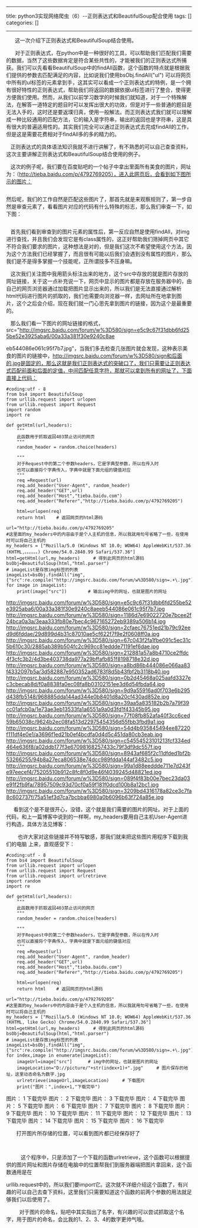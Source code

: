 
--- 
title:  python3实现网络爬虫（6）--正则表达式和BeautifulSoup配合使用 
tags: []
categories: [] 

---
      这一次介绍下正则表达式和BeautifulSoup结合使用。

      对于正则表达式，在python中是一种很好的工具，可以帮助我们匹配我们需要的数据，当然了这些数据肯定是符合某些共性的，才能被我们的正则表达式所捕获。我们可以先看看BeautifulSoup中的findAll函数，这个函数的特点就是根据我们提供的参数去匹配满足的内容，比如说我们使用bsObj.findAll("ul") 可以将网页中所有的ul标签的元素拿到手，这其实可以看成一个正则表达式的特例，是一个拥有很好特性的正则表达式，帮助我们将返回的数据依据ul标签进行了整合，使得更方便我们使用。然而，从我们以前学习数学的时候我们就知道，对于一个特殊解法，在解答一道特定的题目时可以发挥出很大的功效，但是对于一些普通的题目是无法入手的，这时还是要返璞归真，使用一般解法。而正则表达式我们就可以理解成一种比较通用的匹配方法，它的输入是字符串，输出的返回也是字符串，这是具有很大的普遍适用性的。其实我们完全可以通过正则表达式去完成findAll的工作，但是这是需要花费相对于findAll多的多的精力的。

   正则表达式的具体语法知识我就不进行讲解了，有不熟悉的可以自己查查资料，这次主要讲解正则表达式和BeautifulSoup结合使用的例子。

   这次的例子呢，我们要在百度贴吧的一个帖子中拿出里面所有美食的图片，网址为：（http://tieba.baidu.com/p/4792769205），进入此网页后，会看到如下图所示的图片：

<img src="https://img-blog.csdn.net/20161129230839657?watermark/2/text/aHR0cDovL2Jsb2cuY3Nkbi5uZXQv/font/5a6L5L2T/fontsize/400/fill/I0JBQkFCMA==/dissolve/70/gravity/Center" alt=""> 

然后呢，我们的工作自然是匹配这些图片了，那首先就是来观察规则了，第一步自然是审查元素了，看看图片对应的代码有什么特殊的标志，那么我们审查一下，如下图：

<img src="https://img-blog.csdn.net/20161129231303823?watermark/2/text/aHR0cDovL2Jsb2cuY3Nkbi5uZXQv/font/5a6L5L2T/fontsize/400/fill/I0JBQkFCMA==/dissolve/70/gravity/Center" alt=""> 

   首先我们看到审查到的图片元素的属性后，第一反应自然是使用findAll，对img进行查找，并且我们会发现它是有class属性的，这正好帮助我们筛掉网页中其它不符合我们要求的图片，这种想法是对的，但是我们这次不希望使用这个方法，因为这个方法我们已经掌握了，而且很有可能以后我们会遇到没有属性的图片，那么我们是不是得多掌握一个技能呢，正所谓技多不压身嘛。

   这次我们关注图中我用箭头标注出来的地方，这个src中存放的就是图片存放的网址链接，关于这一点补充说一下，网页中显示的图片都是存放在服务器中的，由自己的网页浏览器通过加载把图片显示出来的，所以我们是无法直接通过解析html代码进行图片的抓取的，我们也需要向浏览器一样，去网址所在地拿到图片，这个之后会介绍，现在我们就一门心思先拿到图片的链接，因为这个是最重要的。

   那么我们看一下图片的网址链接的格式，src="http://imgsrc.baidu.com/forum/w%3D580/sign=e5c9c67f31dbb6fd255be52e3925aba6/00a33a381f30e9240c8ae

eb544086e061c95f7b7.jpg"，当我们多去检查几张图片就会发现，这种表示美食的图片的链接中，http://imgsrc.baidu.com/forum/w%3D580/sign和后面的.jpg是固定的，那么这就是我们正则表达式的突破口了，我们只需要让正则表达式匹配前面和后面的定值，中间匹配任意字符，那就可以拿到所有的网址了，下面直接上代码：



```
#coding:utf - 8
from bs4 import BeautifulSoup
from urllib.request import urlopen
from urllib.request import Request
import random
import re

def getHtml(url,headers):
    """
    此函数用于抓取返回403禁止访问的网页
    """
    random_header = random.choice(headers)

    """
    对于Request中的第二个参数headers，它是字典型参数，所以在传入时
    也可以直接将个字典传入，字典中就是下面元组的键值对应
    """
    req =Request(url)
    req.add_header("User-Agent", random_header)
    req.add_header("GET",url)
    req.add_header("Host","tieba.baidu.com")
    req.add_header("Referer","http://tieba.baidu.com/p/4792769205")

    html=urlopen(req)
    return html    # 返回网页的html源码

url="http://tieba.baidu.com/p/4792769205"
#这里面的my_headers中的内容由于是个人主机的信息，所以我就用句号省略了一些，在使用时可以将自己主机的
my_headers = ["Mozilla/5.0 (Windows NT 10.0; WOW64) AppleWebKit/537.36 (KHTML,。。。。。。) Chrome/54.0.2840.99 Safari/537.36"]
html=getHtml(url,my_headers)     # 得到此网页的html源码
bsObj=BeautifulSoup(html,"html.parser")
# imageList是存放img标签的列表
imageList=bsObj.findAll("img",{"src":re.compile("http://imgsrc.baidu.com/forum/w%3D580/sign=.+\.jpg")})
for image in imageList:
    print(image["src"])        # 输出img中的网址，也就是图片的网址

```



http://imgsrc.baidu.com/forum/w%3D580/sign=e5c9c67f31dbb6fd255be52e3925aba6/00a33a381f30e9240c8aeeb544086e061c95f7b7.jpg http://imgsrc.baidu.com/forum/w%3D580/sign=1186d7e69022720e7bcee2f24bca0a3a/3eaa333fb80e7bec4c967165272eb9389a506b14.jpg http://imgsrc.baidu.com/forum/w%3D580/sign=2cfaec76751ed21b79c92eed9d6fddae/29d899d4b31c87010ae5cf622f7f9e2f0608ff0a.jpg http://imgsrc.baidu.com/forum/w%3D580/sign=67c043f2fa1fbe091c5ec31c5b610c30/2885ab389b504fc2c969cc81eddde71191ef6dae.jpg http://imgsrc.baidu.com/forum/w%3D580/sign=212881a57a8b4710ce2ffdc4f3cfc3b2/4d3be403738da977a29bffafb851f8198718e32d.jpg http://imgsrc.baidu.com/forum/w%3D580/sign=a8bd86b444086e066aa83f4332097b5a/3d582887e950352ad6783f8d5b43fbf2b3118b40.jpg http://imgsrc.baidu.com/forum/w%3D580/sign=0b2d45468a025aafd3327ec3cbecab8d/f0a8838fa0ec08fa8b03102151ee3d6d54fbda64.jpg http://imgsrc.baidu.com/forum/w%3D580/sign=9d9a55916ad0f703e6b295d438fb5148/968885dda144ad344e0b8401d8a20cf430ad852e.jpg http://imgsrc.baidu.com/forum/w%3D580/sign=39aa5a835182b2b7a79f39cc01afcb0a/1e73ae3eb13533fa1a6551a9a0d3fd1f43345b95.jpg http://imgsrc.baidu.com/forum/w%3D580/sign=77f08fb852afa40f3cc6ced59b65038c/9624b2ec08fa513d22975454356d55fbb3fbd9a1.jpg http://imgsrc.baidu.com/forum/w%3D580/sign=54d4b935845494ee87220f111df4e0e1/a3696f1ed21b0ef4bcdfa0d4d5c451da80cb3eab.jpg http://imgsrc.baidu.com/forum/w%3D580/sign=c54554523101213fcf334ed464e636f8/a02ddb177f3e67098168257433c79f3df9dc557f.jpg http://imgsrc.baidu.com/forum/w%3D580/sign=8943af685f2c11dfded1bf2b53266255/94b8a27eca806538e74dcc989fdda144af3482c5.jpg http://imgsrc.baidu.com/forum/w%3D580/sign=99a1d88eeddde711e7d243fe97eecef4/75205510b912c8fc8f0d9e46f4039245d48821ed.jpg http://imgsrc.baidu.com/forum/w%3D580/sign=089f4f83b00e7bec23da03e91f2fb9fa/78957509c93d70cf0a59f181f0dcd100b8a12bc1.jpg http://imgsrc.baidu.com/forum/w%3D580/sign=3209bd4316178a82ce3c7fa8c602737f/75a51ef3d7ca7bcbba6980a0b6096b63f724a85e.jpg 

     看到这个是不是很开心，没错，这个就是我们需要的图片的网址。对于上面的代码，和上一篇博客中说到的一样啊，my_headers要用自己主机User-Agent进行构造，具体方法见博客：

        也许大家对这些链接并不特写敏感，那我们就来把这些图片用程序下载到我们的电脑 上来，直观感受下：



```
#coding:utf - 8
from bs4 import BeautifulSoup
from urllib.request import urlopen
from urllib.request import Request
from urllib.request import urlretrieve
import random
import re

def getHtml(url,headers):
    """
    此函数用于抓取返回403禁止访问的网页
    """
    random_header = random.choice(headers)

    """
    对于Request中的第二个参数headers，它是字典型参数，所以在传入时
    也可以直接将个字典传入，字典中就是下面元组的键值对应
    """
    req =Request(url)
    req.add_header("User-Agent", random_header)
    req.add_header("GET",url)
    req.add_header("Host","tieba.baidu.com")
    req.add_header("Referer","http://tieba.baidu.com/p/4792769205")

    html=urlopen(req)
    return html    # 返回网页的html源码

url="http://tieba.baidu.com/p/4792769205"
#这里面的my_headers中的内容由于是个人主机的信息，所以我就用句号省略了一些，在使用时可以将自己主机的
my_headers = ["Mozilla/5.0 (Windows NT 10.0; WOW64) AppleWebKit/537.36 (KHTML, like Gecko) Chrome/54.0.2840.99 Safari/537.36"]
html=getHtml(url,my_headers)     # 得到此网页的html源码
bsObj=BeautifulSoup(html,"html.parser")
# imageList是存放img标签的列表
imageList=bsObj.findAll("img",{"src":re.compile("http://imgsrc.baidu.com/forum/w%3D580/sign=.+\.jpg")})
for index,image in enumerate(imageList):
    imageUrl=image["src"]      # img中的网址，也就是图片的网址
    imageLocation="D://picture/"+str(index+1)+".jpg"     # 图片保存的地址，这里动态命名为数字.jpg
    urlretrieve(imageUrl,imageLocation)     # 下载图片
    print("图片：",index+1,"下载完毕")

```



图片： 1 下载完毕 图片： 2 下载完毕 图片： 3 下载完毕 图片： 4 下载完毕 图片： 5 下载完毕 图片： 6 下载完毕 图片： 7 下载完毕 图片： 8 下载完毕 图片： 9 下载完毕 图片： 10 下载完毕 图片： 11 下载完毕 图片： 12 下载完毕 图片： 13 下载完毕 图片： 14 下载完毕 图片： 15 下载完毕 图片： 16 下载完毕

       打开图片所存储的位置，可以看到图片都已经保存好了

<img src="https://img-blog.csdn.net/20161201132638750?watermark/2/text/aHR0cDovL2Jsb2cuY3Nkbi5uZXQv/font/5a6L5L2T/fontsize/400/fill/I0JBQkFCMA==/dissolve/70/gravity/Center" alt="">   

          这个程序中，只是添加了一个下载的函数urlretrieve，这个函数可以根据提供的图片网址和图片存储在电脑中的位置帮我们到服务器端把图片拿回来，这个函数通用是在

urllib.request中的，所以我们要import它。这次就不详细介绍这个函数了，有兴趣的可以自己去查下资料，这里我们只需要知道这个函数的前两个参数的用法就足够我们以后使用了。

         对于图片的命名，贴吧中其实指出了名字，有兴趣的可以尝试抓取这个名字，用于图片的命名，会比我的1、2、3、4的数字更帅气哦。

 
